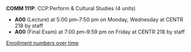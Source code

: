 **COMM 111P**: CCP:Perform & Cultural Studies (4 units)

- **A00** (Lecture) at 5:00 pm–7:50 pm on Monday, Wednesday at CENTR 218 by staff
- **A00** (Final Exam) at 7:00 pm–9:59 pm on Friday at CENTR 218 by staff

[Enrollment numbers over time](./COMM111P.tsv)
